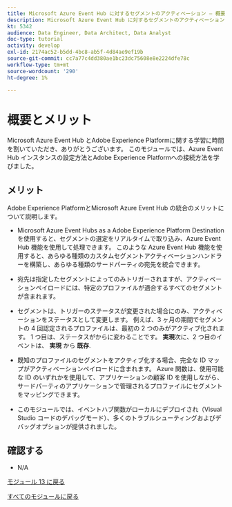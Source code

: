 ```yaml
---
title: Microsoft Azure Event Hub に対するセグメントのアクティベーション — 概要とメリット
description: Microsoft Azure Event Hub に対するセグメントのアクティベーション — 概要とメリット
kt: 5342
audience: Data Engineer, Data Architect, Data Analyst
doc-type: tutorial
activity: develop
exl-id: 2174ac52-b5dd-4bc8-ab5f-4d84ae9ef19b
source-git-commit: cc7a77c4dd380ae1bc23dc75608e8e2224dfe78c
workflow-type: tm+mt
source-wordcount: '290'
ht-degree: 1%

---
```


# 概要とメリット

Microsoft Azure Event Hub とAdobe Experience Platformに関する学習に時間を割いていただき、ありがとうございます。
このモジュールでは、Azure Event Hub インスタンスの設定方法とAdobe Experience Platformへの接続方法を学びました。

## メリット

Adobe Experience PlatformとMicrosoft Azure Event Hub の統合のメリットについて説明します。

- Microsoft Azure Event Hubs as a Adobe Experience Platform Destination を使用すると、セグメントの選定をリアルタイムで取り込み、Azure Event Hub 機能を使用して処理できます。 このような Azure Event Hub 機能を使用すると、あらゆる種類のカスタムセグメントアクティベーションハンドラーを構築し、あらゆる種類のサードパーティの宛先を統合できます。

- 宛先は指定したセグメントによってのみトリガーされますが、アクティベーションペイロードには、特定のプロファイルが適合するすべてのセグメントが含まれます。

- セグメントは、トリガーのステータスが変更された場合にのみ、アクティベーションをステータスとして変更します。 例えば、3 ヶ月の期間でセグメントの 4 回認定されるプロファイルは、最初の 2 つのみがアクティブ化されます。 1 つ目は、ステータスがからに変わることです。 **実現**&#x200B;次に、2 つ目のイベントは、 **実現** から **既存**.

- 既知のプロファイルのセグメントをアクティブ化する場合、完全な ID マップがアクティベーションペイロードに含まれます。 Azure 関数は、使用可能な ID のいずれかを使用して、アプリケーションの顧客 ID を使用しながら、サードパーティのアプリケーションで管理されるプロファイルにセグメントをマッピングできます。

- このモジュールでは、イベントハブ関数がローカルにデプロイされ（Visual Studio コードのデバッグモード）、多くのトラブルシューティングおよびデバッグオプションが提供されました。

## 確認する

- N/A

[モジュール 13 に戻る](./segment-activation-microsoft-azure-eventhub.md)

[すべてのモジュールに戻る](./../../overview.md)

